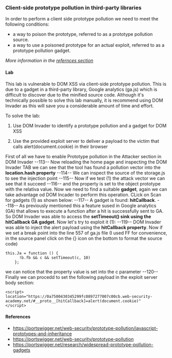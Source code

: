 ### Client-side prototype pollution in third-party libraries
In order to perform a client side prototype pollution we need to meet the following conditions:
- a way to poison the prototype, referred to as a prototype pollution source.
- a way to use a poisoned prototype for an actual exploit, referred to as a prototype pollution gadget.

<i>More information in the [refernces section](JS_proto_pollution.md#references)</i>
#### Lab
 This lab is vulnerable to DOM XSS via client-side prototype pollution. This is due to a gadget in a third-party library, Google analytics (ga.js) which is difficult to discover due to the minified source code. Although it's technically possible to solve this lab manually, it is recommend using DOM Invader as this will save you a considerable amount of time and effort.

To solve the lab:

1. Use DOM Invader to identify a prototype pollution and a gadget for DOM XSS

1. Use the provided exploit server to deliver a payload to the victim that calls alert(document.cookie) in their browser

First of all we have to enable Prototype pollution in the Attacker section in DOM Invader
--113--
Now reloading the home page and inspecting the DOM Invader TAB we can see that the tool has found a pollution vector into the <b>location.hash property</b>
--114--
We can inspect the source of the storage.js to see the injection point
--115--
Now if we test (1) the attack vector we can see that it succeed
--116--
and the property is set to the object prototype with the relativa value. Now we need to find a suitable <b>gadget</b>, again we can take advantage od DOM Incader to perform this operation. CLick on Scan for gadgets (1) as shown below:
--117--
A gadget is found: <b>hitCallback</b>. 
--118--
As previously mentioned this a feature sused in Google analytics (GA)  that allows to execute a function after a hit is successfully sent to GA. So DOM Invader was able to access the <b>setTimeout() sink using the hitCallback GA gadget</b>. Now let's try to exploit it (1):
--119--
DOM Invader was able to inject the alert payload using the <b>hitCallback property</b>. Now if we set a break point into the line 557 of ga.js file (I used FF for convenience, in the source panel click on the {} icon on the bottom to format the source code) 
```
this.Ja = function () {
      !b.fb && c && setTimeout(c, 10)
    };
```
we can notice that the property value is set into the c parameter
--120--
Finally we can procedd to set the following payload in the exploit server body section:
```
<script>
location="https://0a7500430345299fc0897277007c00cb.web-security-academy.net/#__proto__[hitCallback]=alert(document.cookie)"
</script>
```

#### References
+ https://portswigger.net/web-security/prototype-pollution/javascript-prototypes-and-inheritance
+ https://portswigger.net/web-security/prototype-pollution
+ https://portswigger.net/research/widespread-prototype-pollution-gadgets
